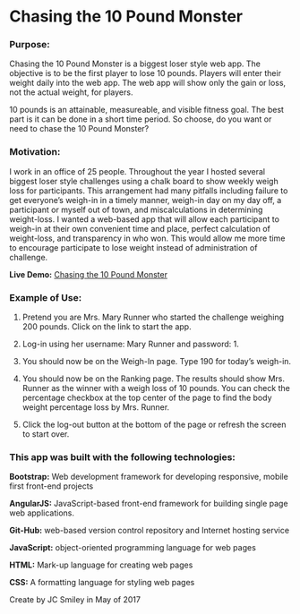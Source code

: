 # Chasing the 10 Pound Monster

### Purpose:

Chasing the 10 Pound Monster is a biggest loser style web app. The objective is to be the first player to lose 10 pounds. Players will enter their weight daily into the web app. The web app will show only the gain or loss, not the actual weight, for players.

10 pounds is an attainable, measureable, and visible fitness goal. The best part is it can be done in a short time period. So choose, do you want or need to chase the 10 Pound Monster?

### Motivation:

I work in an office of 25 people. Throughout the year I hosted several biggest loser style challenges using a chalk board to show weekly weigh loss for participants. This arrangement had many pitfalls including failure to get everyone’s weigh-in in a timely manner, weigh-in day on my day off, a participant or myself out of town, and miscalculations in determining weight-loss. I wanted a web-based app that will allow each participant to weigh-in at their own convenient time and place, perfect calculation of weight-loss, and transparency in who won. This would allow me more time to encourage participate to lose weight instead of administration of challenge.

**Live Demo:** [Chasing the 10 Pound Monster](https://jcsmileyjr.github.io/10MON/)

### Example of Use:
1. Pretend you are Mrs. Mary Runner who started the challenge weighing 200 pounds. Click on the link to start the app.

2. Log-in using her username: Mary Runner and password: 1.

3. You should now be on the Weigh-In page. Type 190 for today’s weigh-in.

4. You should now be on the Ranking page. The results should show Mrs. Runner as the winner with a weigh loss of 10 pounds. You can         check the percentage checkbox at the top center of the page to find the body weight percentage loss by Mrs. Runner.

5. Click the log-out button at the bottom of the page or refresh the screen to start over.

### This app was built with the following technologies:

**Bootstrap:** Web development framework for developing responsive, mobile first front-end projects

**AngularJS:** JavaScript-based front-end framework for building single page web applications.

**Git-Hub:** web-based version control repository and Internet hosting service

**JavaScript:**  object-oriented programming language for web pages

**HTML:**  Mark-up language for creating web pages

**CSS:**  A formatting language for styling web pages

Create by JC Smiley in May of 2017
